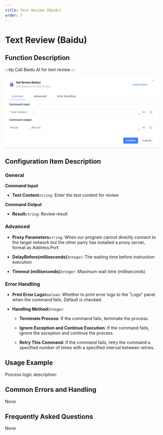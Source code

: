 ```yaml
---
title: Text Review (Baidu)
order: 7
---
```


# Text Review (Baidu)

## Function Description

:::tip 
Call Baidu AI for text review
:::

![Text Review (Baidu)](../../../assets/Text%20Review%20(Baidu)_command.png)

## Configuration Item Description

### General

**Command Input**

- **Text Content**`string`: Enter the text content for review


**Command Output**

- **Result**`string`: Review result

### Advanced

- **Proxy Parameters**`string`: When our program cannot directly connect to the target network but the other party has installed a proxy server, format as Address:Port

- **DelayBefore(milliseconds)**`Integer`: The waiting time before instruction execution

- **Timeout (milliseconds)**`Integer`: Maximum wait time (milliseconds)

### Error Handling

- **Print Error Logs**`Boolean`: Whether to print error logs to the "Logs" panel when the command fails. Default is checked. 

- **Handling Method**`Integer`:

    - **Terminate Process**: If the command fails, terminate the process.

    - **Ignore Exception and Continue Execution**: If the command fails, ignore the exception and continue the process.

    - **Retry This Command**: If the command fails, retry the command a specified number of times with a specified interval between retries.

## Usage Example

Process logic description:

## Common Errors and Handling

None

## Frequently Asked Questions

None

